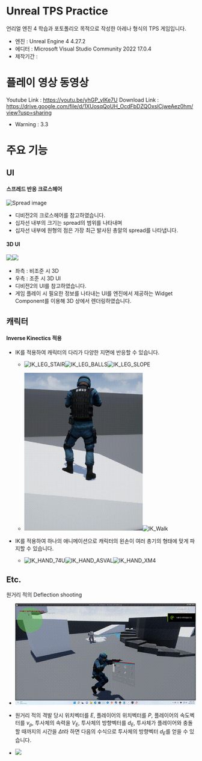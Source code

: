 # Unreal TPS Practice

언리얼 엔진 4 학습과 포토폴리오 목적으로 작성한 아레나 형식의 TPS 게임입니다.

- 엔진 : Unreal Engine 4 4.27.2
- 에디터 : Microsoft Visual Studio Community 2022 17.0.4
- 제작기간 : 

# 플레이 영상 동영상

Youtube Link  :  https://youtu.be/yhGP_yIKe7U
Download Link : https://drive.google.com/file/d/1XUosqQoUH_OcdFbDZQOxslCjweAez0hm/view?usp=sharing
- Warning : 3.3
# 주요 기능

## UI

#### 스프레드 반응 크로스헤어

![Spread image](Documents/Imgs/spread.png)

- 디비전2의 크로스헤어를 참고하였습니다.
- 십자선 내부의 크기는 spread의 범위를 나타내며
- 십자선 내부에 원형의 점은 가장 최근 발사된 총알의 spread를 나타냅니다.

#### 3D UI

![](Documents/Imgs/3DUI_NORMAL.png)![](Documents/Imgs/3DUI_AIM.png)

- 좌측 : 비조준 시 3D
- 우측 : 조준 시 3D UI
- 디비전2의 UI를 참고하였습니다.
- 게임 플레이 시 필요한 정보를 나타내는 UI를 엔진에서 제공하는 Widget Component를 이용해 3D 상에서 렌더링하였습니다.

## 캐릭터

#### Inverse Kinectics 적용

- IK를 적용하여 캐릭터의 다리가 다양한 지면에 반응할 수 있습니다.

  - ![IK_LEG_STAIR](Documents/Imgs/IK_LEG_STAIR.png)![IK_LEG_BALLS](Documents/Imgs/IK_LEG_BALLS.png)![IK_LEG_SLOPE](Documents/Imgs/IK_LEG_SLOPE.png)

  - <img src="Documents/Imgs/IK_Stand2.gif" alt="IK_Stand2" style="zoom:75%;" /><img src="Documents/Imgs/IK_Walk.gif" alt="IK_Walk" width="30%" />

- IK를 적용하여 하나의 애니메이션으로 캐릭터의 왼손이 여러 총기의 형태에 맞게 파지할 수 있습니다.

  - ![IK_HAND_74U](Documents/Imgs/IK_HAND_74U.png)![IK_HAND_ASVAL](Documents/Imgs/IK_HAND_ASVAL.png)![IK_HAND_XM4](Documents/Imgs/IK_HAND_XM4.png)




## Etc.

원거리 적의 Deflection shooting

- ![AI_DeflectionShoot](Documents/Imgs/AI_DeflectionShoot.gif)

- 원거리 적의 격발 당시 위치벡터를 $E$, 플레이어의 위치벡터를 $P$, 플레이어의 속도벡터를 $v_p$, 투사체의 속력을 $V_E$, 투사체의 방향벡터를 $d_E$, 투사체가 플레이어와 충돌할 때까지의 시간을 $\Delta t$라 하면 다음의 수식으로 투사체의 방향벡터 $d_E$를 얻을 수 있습니다.
- ![](Documents/Imgs/DeflectionFormular.png)
